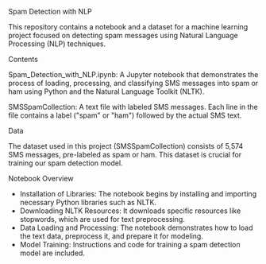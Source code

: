 Spam Detection with NLP

This repository contains a notebook and a dataset for a machine learning project focused on detecting spam messages using Natural Language Processing (NLP) techniques.

Contents

Spam_Detection_with_NLP.ipynb: A Jupyter notebook that demonstrates the process of loading, processing, and classifying SMS messages into spam or ham using Python and the Natural Language Toolkit (NLTK).

SMSSpamCollection: A text file with labeled SMS messages. Each line in the file contains a label ("spam" or "ham") followed by the actual SMS text.

Data

The dataset used in this project (SMSSpamCollection) consists of 5,574 SMS messages, pre-labeled as spam or ham. This dataset is crucial for training our spam detection model.

Notebook Overview

- Installation of Libraries: The notebook begins by installing and importing necessary Python libraries such as NLTK.
- Downloading NLTK Resources: It downloads specific resources like stopwords, which are used for text preprocessing.
- Data Loading and Processing: The notebook demonstrates how to load the text data, preprocess it, and prepare it for modeling.
- Model Training: Instructions and code for training a spam detection model are included.
